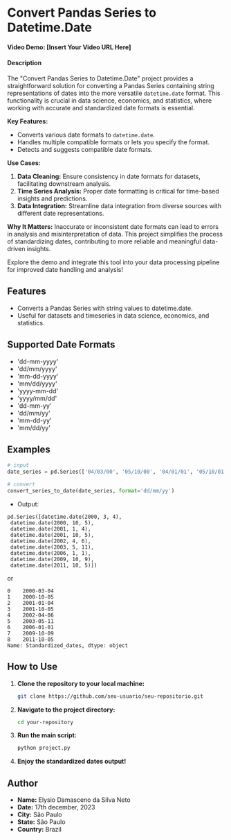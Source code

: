 # Convert Pandas Series to Datetime.Date

#### Video Demo: [Insert Your Video URL Here]
#### Description

The "Convert Pandas Series to Datetime.Date" project provides a straightforward solution for converting a Pandas Series containing string representations of dates into the more versatile `datetime.date` format. This functionality is crucial in data science, economics, and statistics, where working with accurate and standardized date formats is essential.

**Key Features:**
- Converts various date formats to `datetime.date`.
- Handles multiple compatible formats or lets you specify the format.
- Detects and suggests compatible date formats.

**Use Cases:**
1. **Data Cleaning:** Ensure consistency in date formats for datasets, facilitating downstream analysis.
2. **Time Series Analysis:** Proper date formatting is critical for time-based insights and predictions.
3. **Data Integration:** Streamline data integration from diverse sources with different date representations.

**Why It Matters:**
Inaccurate or inconsistent date formats can lead to errors in analysis and misinterpretation of data. This project simplifies the process of standardizing dates, contributing to more reliable and meaningful data-driven insights.

Explore the demo and integrate this tool into your data processing pipeline for improved date handling and analysis!


## Features

- Converts a Pandas Series with string values to datetime.date.
- Useful for datasets and timeseries in data science, economics, and statistics.

## Supported Date Formats

- 'dd-mm-yyyy'
- 'dd/mm/yyyy'
- 'mm-dd-yyyy'
- 'mm/dd/yyyy'
- 'yyyy-mm-dd'
- 'yyyy/mm/dd'
- 'dd-mm-yy'
- 'dd/mm/yy'
- 'mm-dd-yy'
- 'mm/dd/yy'

## Examples

```python
# input
date_series = pd.Series(['04/03/00', '05/10/00', '04/01/01', '05/10/01', '06/04/02', '11/05/03', '01/01/06', '09/10/09', '05/10/11'])

# convert
convert_series_to_date(date_series, format='dd/mm/yy')
```

- Output:
```
pd.Series([datetime.date(2000, 3, 4),
 datetime.date(2000, 10, 5),
 datetime.date(2001, 1, 4),
 datetime.date(2001, 10, 5),
 datetime.date(2002, 4, 6),
 datetime.date(2003, 5, 11),
 datetime.date(2006, 1, 1),
 datetime.date(2009, 10, 9),
 datetime.date(2011, 10, 5)])
```
or
```
0    2000-03-04
1    2000-10-05
2    2001-01-04
3    2001-10-05
4    2002-04-06
5    2003-05-11
6    2006-01-01
7    2009-10-09
8    2011-10-05
Name: Standardized_dates, dtype: object
```

## How to Use

1. **Clone the repository to your local machine:**

    ```bash
    git clone https://github.com/seu-usuario/seu-repositorio.git
    ```

2. **Navigate to the project directory:**

    ```bash
    cd your-repository
    ```

3. **Run the main script:**

    ```bash
    python project.py
    ```

4. **Enjoy the standardized dates output!**


## Author

- **Name:** Elysio Damasceno da Silva Neto
- **Date:** 17th december, 2023
- **City:** São Paulo
- **State:** São Paulo
- **Country:** Brazil
